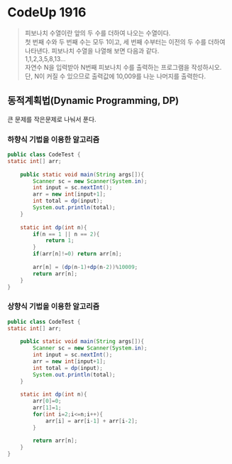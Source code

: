 # CodeUp 1916
> 피보나치 수열이란 앞의 두 수를 더하여 나오는 수열이다.   
첫 번째 수와 두 번째 수는 모두 1이고, 세 번째 수부터는 이전의 두 수를 더하여 나타낸다. 피보나치 수열을 나열해 보면 다음과 같다.   
1,1,2,3,5,8,13…    
자연수 N을 입력받아 N번째 피보나치 수를 출력하는 프로그램을 작성하시오.    
단, N이 커질 수 있으므로 출력값에 10,009를 나눈 나머지를 출력한다.
     
	 
## 동적계획법(Dynamic Programming, DP)   
큰 문제를 작은문제로 나눠서 푼다.
    
	  
### 하향식 기법을 이용한 알고리즘
      
```java
public class CodeTest {
static int[] arr;
    
    public static void main(String args[]){
        Scanner sc = new Scanner(System.in);
        int input = sc.nextInt();
        arr = new int[input+1];
        int total = dp(input);
        System.out.println(total);
    }
    
    static int dp(int n){
        if(n == 1 || n == 2){
            return 1;
        }
        if(arr[n]!=0) return arr[n];
        
        arr[n] = (dp(n-1)+dp(n-2))%10009;
        return arr[n];
    }
}
```   
   
   
### 상향식 기법을 이용한 알고리즘
   
```java
public class CodeTest {
static int[] arr;
    
    public static void main(String args[]){
        Scanner sc = new Scanner(System.in);
        int input = sc.nextInt();
        arr = new int[input+1];
        int total = dp(input);
        System.out.println(total);
    }
    
    static int dp(int n){
        arr[0]=0;
		arr[1]=1;
		for(int i=2;i<=n;i++){
			arr[i] = arr[i-1] + arr[i-2];
		}
		
		return arr[n];
    }
}
```   